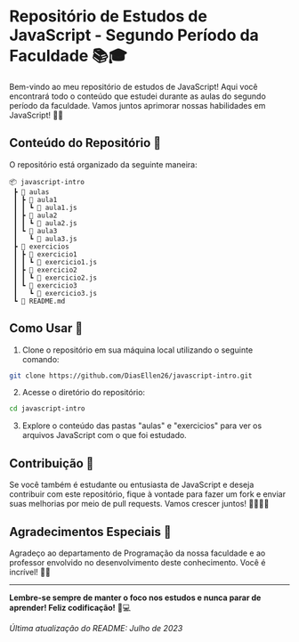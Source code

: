 # Repositório de Estudos de JavaScript - Segundo Período da Faculdade 📚🎓

Bem-vindo ao meu repositório de estudos de JavaScript! Aqui você encontrará todo o conteúdo que estudei durante as aulas do segundo período da faculdade. Vamos juntos aprimorar nossas habilidades em JavaScript! 💪😄

## Conteúdo do Repositório 📂

O repositório está organizado da seguinte maneira:

```
📦 javascript-intro
 ┣ 📂 aulas
 ┃ ┣ 📂 aula1
 ┃ ┃ ┗ 📜 aula1.js
 ┃ ┣ 📂 aula2
 ┃ ┃ ┗ 📜 aula2.js
 ┃ ┗ 📂 aula3
 ┃   ┗ 📜 aula3.js
 ┣ 📂 exercicios
 ┃ ┣ 📂 exercicio1
 ┃ ┃ ┗ 📜 exercicio1.js
 ┃ ┣ 📂 exercicio2
 ┃ ┃ ┗ 📜 exercicio2.js
 ┃ ┗ 📂 exercicio3
 ┃   ┗ 📜 exercicio3.js
 ┗ 📜 README.md
```

## Como Usar 🚀

1. Clone o repositório em sua máquina local utilizando o seguinte comando:

```bash
git clone https://github.com/DiasEllen26/javascript-intro.git
```

2. Acesse o diretório do repositório:

```bash
cd javascript-intro
```

3. Explore o conteúdo das pastas "aulas" e "exercicios" para ver os arquivos JavaScript com o que foi estudado.

## Contribuição 🤝

Se você também é estudante ou entusiasta de JavaScript e deseja contribuir com este repositório, fique à vontade para fazer um fork e enviar suas melhorias por meio de pull requests. Vamos crescer juntos! 👨‍🎓👩‍🎓

## Agradecimentos Especiais 💙

Agradeço ao departamento de Programação da nossa faculdade e ao professor envolvido no desenvolvimento deste conhecimento. Você é incrível! 👏🎉

---

**Lembre-se sempre de manter o foco nos estudos e nunca parar de aprender! Feliz codificação!** 🚀💻

*Última atualização do README: Julho de 2023*

